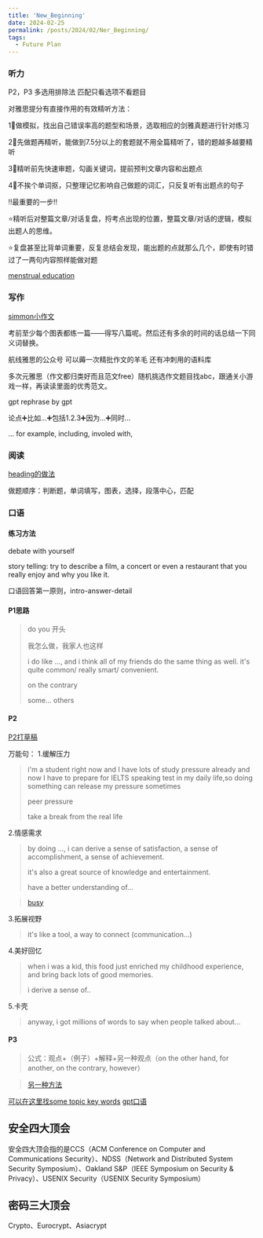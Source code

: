 ```yaml
---
title: 'New_Beginning'
date: 2024-02-25
permalink: /posts/2024/02/Ner_Beginning/
tags:
  - Future Plan
---
```



### 听力
P2，P3 多选用排除法 匹配只看选项不看题目

对雅思提分有直接作用的有效精听方法：

1⃣️做模拟，找出自己错误率高的题型和场景，选取相应的剑雅真题进行针对练习

2⃣️先做题再精听，能做到7.5分以上的套题就不用全篇精听了，错的题越多越要精听

3⃣️精听前先快速审题，勾画关键词，提前预判文章内容和出题点

4⃣️不挨个单词抠，只整理记忆影响自己做题的词汇，只反复听有出题点的句子

‼️最重要的一步‼️

⭐️精听后对整篇文章/对话复盘，捋考点出现的位置，整篇文章/对话的逻辑，模拟出题人的思维。

⭐️复盘甚至比背单词重要，反复总结会发现，能出题的点就那么几个，即使有时错过了一两句内容照样能做对题

[menstrual education](https://www.xiaohongshu.com/explore/65bb7338000000001100e7ca)

### 写作
[simmon小作文](https://www.xiaohongshu.com/explore/6205fa8a0000000021035dd5?app_platform=android&app_version=8.19.0&author_share=1&ignoreEngage=true&share_from_user_hidden=true&type=normal&xhsshare=CopyLink&appuid=61faba5d0000000021027a93&apptime=1703810998)

考前至少每个图表都练一篇——得写八篇呢。然后还有多余的时间的话总结一下同义词替换。

航线雅思的公众号 可以薅一次精批作文的羊毛 还有冲刺用的语料库

多次元雅思（作文都归类好而且范文free）随机挑选作文题目找abc，跟通关小游戏一样，再读读里面的优秀范文。

gpt rephrase by gpt

论点➕比如…➕包括1.2.3➕因为…➕同时…

... for example, including, involed with, 




### 阅读
[heading的做法](https://www.xiaohongshu.com/explore/62e48fc2000000002402b858)



做题顺序：判断题，单词填写，图表，选择，段落中心，匹配

### 口语

#### 练习方法

debate with yourself



story telling: try to describe a film, a concert or even a restaurant that you really enjoy and why you like it.



口语回答第一原则，intro-answer-detail

#### P1思路

> do you 开头
>
> 我怎么做，我家人也这样
>
> i do like ..., and i think all of my friends do the same thing as well. it's quite common/ really smart/ convenient.
>
> on the contrary
>
> some... others





#### P2

[P2打草稿](https://www.xiaohongshu.com/explore/64eda1b6000000001f03be94)

万能句：
1.缓解压力

> i'm a student right now and I have lots of study pressure already and now I have to prepare for IELTS speaking test in my daily life,so doing something can release my pressure sometimes
>
> peer pressure
>
> take a break from the real life



2.情感需求

> by doing ..., i can derive a sense of satisfaction, a sense of accomplishment, a sense of achievement.
>
> it's also a great source of knowledge and entertainment.
>
> have a better understanding of...

> [busy](https://www.xiaohongshu.com/explore/6237e60a0000000021034d9d)



3.拓展视野

> it's like a tool, a way to connect (communication...)

4.美好回忆

> when i was a kid, this food just enriched my childhood experience, and bring back lots of good memories.
>
> i derive a sense of..

5.卡壳

> anyway, i got millions of words to say when people talked about...



#### P3

> 公式：观点+（例子）+解释+另一种观点（on the other hand,  for another, on the contrary, however）

> [另一种方法](https://www.xiaohongshu.com/explore/62e7a39d000000000e02a6ac)

[可以在这里找some topic key words](https://www.xiaohongshu.com/user/profile/5cfcdc6c000000001800c90f)
[gpt口语](https://www.xiaohongshu.com/explore/655cf1e80000000033005895)





## 安全四大顶会
安全四大顶会指的是CCS（ACM Conference on Computer and Communications Security）、NDSS（Network and Distributed System Security Symposium）、Oakland S&P（IEEE Symposium on Security & Privacy）、USENIX Security（USENIX Security Symposium）

## 密码三大顶会
Crypto、Eurocrypt、Asiacrypt
